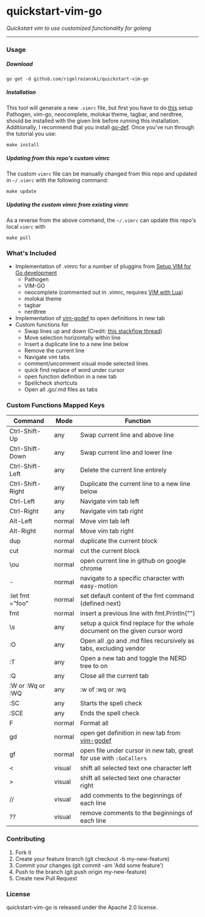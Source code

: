 # quickstart-vim-go

_Quickstart vim to use customized functionality for golang_

---

### Usage

##### Download
```
go get -d github.com/rigelrozanski/quickstart-vim-go
```

##### Installation
This tool will generate a new `.vimrc` file, but first you have to do [this][1] setup
Pathogen, vim-go, neocomplete, molokai theme, tagbar, and nerdtree, should be installed with the 
given link before running this installation. Additionally, I recommend that you install [go-def][4].
Once you've run through the tutorial you use:  
```
make install
```

##### Updating from this repo's custom vimrc
The custom `vimrc` file can be manually changed from this repo and updated in `~/.vimrc` with the
following command:
```
make update
```

##### Updating the custom vimrc from existing vimrc
As a reverse from the above command, the  `~/.vimrc` can update this repo's local `vimrc` with
```
make pull 
```

### What's Included

- Implementation of .vimrc for a number of pluggins from [Setup VIM for Go development][1]
  - Pathogen
  - VIM-GO
  - neocomplete (commented out in .vimrc, requires [VIM with Lua][2])
  - molokai theme
  - tagbar
  - nerdtree
- Implementation of [vim-godef][4] to open definitions in new tab
- Custom functions for 
  - Swap lines up and down (Credit: [this stackflow thread][3])
  - Move selection horizontally within line
  - Insert a duplicate line to a new line below
  - Remove the current line
  - Navigate vim tabs
  - comment/uncomment visual mode selected lines
  - quick find replace of word under cursor 
  - open function definition in a new tab 
  - Spellcheck shortcuts 
  - Open all .go/.md files as tabs


[1]: https://unknwon.io/setup-vim-for-go-development/
[2]: https://gist.github.com/jdewit/9818870
[3]: http://stackoverflow.com/questions/741814/move-entire-line-up-and-down-in-vim
[4]: https://github.com/dgryski/vim-godef

### Custom Functions Mapped Keys

| Command          | Mode   | Function                                                                   |
|------------------|--------|----------------------------------------------------------------------------|
| Ctrl-Shift-Up    | any    | Swap current line and above line                                           |
| Ctrl-Shift-Down  | any    | Swap current line and lower line                                           |
| Ctrl-Shift-Left  | any    | Delete the current line entirely                                           |
| Ctrl-Shift-Right | any    | Duplicate the current line to a new line below                             |
| Ctrl-Left        | any    | Navigate vim tab left                                                      |
| Ctrl-Right       | any    | Navigate vim tab right                                                     |
| Alt-Left         | normal | Move vim tab left                                                          |
| Alt-Right        | normal | Move vim tab right                                                         |
| dup              | normal | duplicate the current block                                                |
| cut              | normal | cut the current block                                                      |
| \ou              | normal | open current line in github on google chrome                               |
| <tab>-<char>     | normal | navigate to a specific character with easy-motion                          |
| :let fmt ="foo"  | normal | set default content of the fmt command (defined next)                      |
| fmt              | normal | insert a previous line with fmt.Println("")                                |
| \s               | any    | setup a quick find replace for the whole document on the given cursor word |
| :O               | any    | Open all .go and .md files recursively as tabs, excluding vendor           |
| :T               | any    | Open a new tab and toggle the NERD tree to on                              |
| :Q               | any    | Close all the current tab                                                  |
| :W or :Wq or :WQ | any    | :w of :wq or :wq                                                           |
| :SC              | any    | Starts the spell check                                                     |
| :SCE             | any    | Ends the spell check                                                       |
| F                | normal | Format all                                                                 |
| gd               | normal | open get definition in new tab from [vim-godef][4]                         |
| gf               | normal | open file under cursor in new tab, great for use with `:GoCallers`         |
| <                | visual | shift all selected text one character left                                 |
| >                | visual | shift all selected text one character right                                |
| //               | visual | add comments to the beginnings of each line                                |
| ??               | visual | remove comments to the beginnings of each line                             |

 
### Contributing

1. Fork it
2. Create your feature branch (git checkout -b my-new-feature)
3. Commit your changes (git commit -am 'Add some feature')
4. Push to the branch (git push origin my-new-feature)
5. Create new Pull Request

### License

quickstart-vim-go is released under the Apache 2.0 license.
